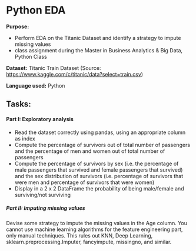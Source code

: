 # Python EDA

**Purpose:** 
- Perform EDA on the Titanic Dataset and identify a strategy to impute missing values
- class assignment during the Master in Business Analytics & Big Data, Python Class

**Dataset:** Titanic Train Dataset (Source: https://www.kaggle.com/c/titanic/data?select=train.csv)

**Language used:** Python

## Tasks:
#### Part I: Exploratory analysis

- Read the dataset correctly using pandas, using an appropriate column as index
- Compute the percentage of survivors out of total number of passengers and the percentage of men and women out of total number of passengers
- Compute the percentage of survivors by sex (i.e. the percentage of male passengers that survived and female passengers that survived) and the sex distribution of survivors (i.e. percentage of survivors that were men and percentage of survivors that were women)
- Display in a 2 x 2 DataFrame the probability of being male/female and surviving/not surviving

##### Part II: Imputing missing values
Devise some strategy to impute the missing values in the Age column.
You cannot use machine learning algorithms for the feature engineering part, only manual techniques. This rules out KNN, Deep Learning, sklearn.preprocessing.Imputer, fancyimpute, missingno, and similar.


